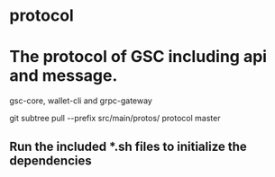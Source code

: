 # protocol 

# The protocol of GSC including api and message.

gsc-core, wallet-cli and grpc-gateway

git subtree pull --prefix src/main/protos/ protocol master

## Run the included *.sh files to initialize the dependencies

